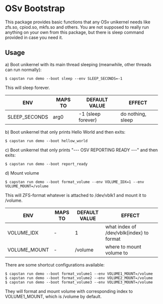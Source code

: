 # OSv Bootstrap
This package provides basic functions that any OSv unikernel needs
like zfs.so, cpiod.so, mkfs.so and others. You are not supposed to
really run anything on your own from this package, but there is sleep
command provided in case you need it.

## Usage
a) Boot unikernel with its main thread sleeping (meanwhile, other threads
can run normally):
```
$ capstan run demo --boot sleep --env SLEEP_SECONDS=-1
```
This will sleep forever.

| ENV           |  MAPS TO     | DEFAULT VALUE      | EFFECT
|---------------|--------------|--------------------|--------
| SLEEP_SECONDS | arg0         | -1 (sleep forever) | do nothing, sleep

b) Boot unikernel that only prints Hello World and then exits:
```
$ capstan run demo --boot hellow_world
```

c) Boot unikernel that only prints "--- OSV REPORTING READY ---" and then exits:
```
$ capstan run demo --boot report_ready
```

d) Mount volume
```
$ capstan run demo --boot format_volume --env VOLUME_IDX=1 --env VOLUME_MOUNT=/volume
```
This will ZFS-format whatever is attached to /dev/vblk1 and mount it to /volume.

| ENV           |  MAPS TO     | DEFAULT VALUE      | EFFECT
|---------------|--------------|--------------------|--------
| VOLUME_IDX    | -            | 1                  | what index of /dev/vblk{index} to format
| VOLUME_MOUNT  | -            | /volume            | where to mount volume to

There are some shortcut configurations available:

```
$ capstan run demo --boot format_volume1 --env VOLUME1_MOUNT=/volume
$ capstan run demo --boot format_volume2 --env VOLUME2_MOUNT=/volume
$ capstan run demo --boot format_volume3 --env VOLUME3_MOUNT=/volume
```
They will format and mount volume with corresponding index to VOLUME1_MOUNT, which is /volume by default.
